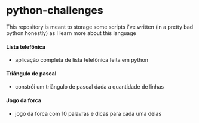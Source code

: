 # python-challenges
This repository is meant to storage some scripts i've written (in a pretty bad python honestly) as I learn more about this language

#### Lista telefônica
- aplicação completa de lista telefônica feita em python

#### Triângulo de pascal
- constrói um triângulo de pascal dada a quantidade de linhas

#### Jogo da forca
- jogo da forca com 10 palavras e dicas para cada uma delas
